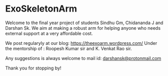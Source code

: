 # ExoSkeletonArm
Welcome to the final year project of students Sindhu Gm, Chidananda J and Darshan Sk. We aim at making a robust arm for helping anyone who needs external support at a very affordable cost.

We post regularyly at our blog: https://theexoarm.wordpress.com/
Under the mentorship of : Roopesh Kumar sir and K. Venkat Rao sir.

Any suggestions is always welcome to mail id: darshansk@protonmail.com

Thank you for stopping by!

